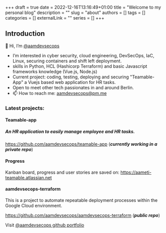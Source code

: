 +++ 
draft = true
date = 2022-12-16T13:16:49+01:00
title = "Welcome to my personal blog"
description = ""
slug = "about"
authors = []
tags = []
categories = []
externalLink = ""
series = []
+++

## Introduction

👋 Hi, I’m [@aamdevsecops](https://github.com/aamdevsecops)
- I’m interested in cyber security, cloud engineering, DevSecOps, IaC, Linux, securing containers and shift left deployment.
- skills in Python, HCL (Hashicorp Terraform) and basic Javascript frameworks knowledge (Vue.js, Node.js)
- Current project: coding, testing, deploying and securing "Teamable-App" a Vuejs based web application for HR tasks.
- Open to meet other tech passionates in and around Berlin.
- 📫 How to reach me: aamdevsecops@pm.me

<!---
aamdevsecops/aamdevsecops is a ✨ special ✨ repository because its `README.md` (this file) appears on your GitHub profile.
You can click the Preview link to take a look at your changes.
--->

### Latest projects: 

#### Teamable-app
##### An HR application to easily manage employee and HR tasks.

https://github.com/aamdevsecops/teamable-app (***currently working in a private repo***)

#### Progress

Kanban board, progress and user stories are saved on: https://aameti-teamable.atlassian.net

#### aamdevsecops-terraform

This is a project to automate repeatable deployment processes within the Google Cloud environment.

https://github.com/aamdevsecops/aamdevsecops-terraform (***public repo***)


Visit [@aamdevsecops github portfolio](https://ameti.cloud)